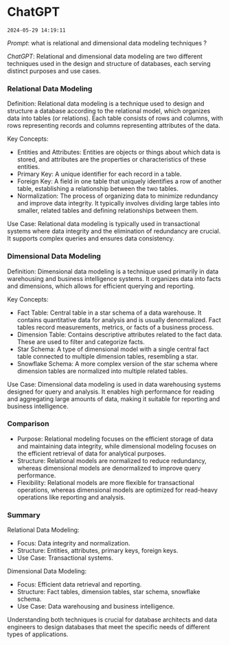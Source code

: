 # ChatGPT
`2024-05-29 14:19:11`

_Prompt_: 
what is relational and dimensional data modeling techniques ?

_ChatGPT_:
Relational and dimensional data modeling are two different techniques used in the design and structure of databases, each serving distinct purposes and use cases.

### Relational Data Modeling

Definition: Relational data modeling is a technique used to design and structure a database according to the relational model, which organizes data into tables (or relations). Each table consists of rows and columns, with rows representing records and columns representing attributes of the data.

Key Concepts:

- Entities and Attributes: Entities are objects or things about which data is stored, and attributes are the properties or characteristics of these entities.
- Primary Key: A unique identifier for each record in a table.
- Foreign Key: A field in one table that uniquely identifies a row of another table, establishing a relationship between the two tables.
- Normalization: The process of organizing data to minimize redundancy and improve data integrity. It typically involves dividing large tables into smaller, related tables and defining relationships between them.

Use Case: Relational data modeling is typically used in transactional systems where data integrity and the elimination of redundancy are crucial. It supports complex queries and ensures data consistency.

### Dimensional Data Modeling

Definition: Dimensional data modeling is a technique used primarily in data warehousing and business intelligence systems. It organizes data into facts and dimensions, which allows for efficient querying and reporting.

Key Concepts:

- Fact Table: Central table in a star schema of a data warehouse. It contains quantitative data for analysis and is usually denormalized. Fact tables record measurements, metrics, or facts of a business process.
- Dimension Table: Contains descriptive attributes related to the fact data. These are used to filter and categorize facts.
- Star Schema: A type of dimensional model with a single central fact table connected to multiple dimension tables, resembling a star.
- Snowflake Schema: A more complex version of the star schema where dimension tables are normalized into multiple related tables.

Use Case: Dimensional data modeling is used in data warehousing systems designed for query and analysis. It enables high performance for reading and aggregating large amounts of data, making it suitable for reporting and business intelligence.

### Comparison

- Purpose: Relational modeling focuses on the efficient storage of data and maintaining data integrity, while dimensional modeling focuses on the efficient retrieval of data for analytical purposes.
- Structure: Relational models are normalized to reduce redundancy, whereas dimensional models are denormalized to improve query performance.
- Flexibility: Relational models are more flexible for transactional operations, whereas dimensional models are optimized for read-heavy operations like reporting and analysis.

### Summary

Relational Data Modeling:

- Focus: Data integrity and normalization.
- Structure: Entities, attributes, primary keys, foreign keys.
- Use Case: Transactional systems.

Dimensional Data Modeling:

- Focus: Efficient data retrieval and reporting.
- Structure: Fact tables, dimension tables, star schema, snowflake schema.
- Use Case: Data warehousing and business intelligence.

Understanding both techniques is crucial for database architects and data engineers to design databases that meet the specific needs of different types of applications.



